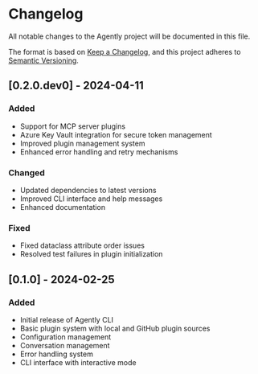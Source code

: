 # Changelog

All notable changes to the Agently project will be documented in this file.

The format is based on [Keep a Changelog](https://keepachangelog.com/en/1.0.0/),
and this project adheres to [Semantic Versioning](https://semver.org/spec/v2.0.0.html).

## [0.2.0.dev0] - 2024-04-11

### Added
- Support for MCP server plugins
- Azure Key Vault integration for secure token management
- Improved plugin management system
- Enhanced error handling and retry mechanisms

### Changed
- Updated dependencies to latest versions
- Improved CLI interface and help messages
- Enhanced documentation

### Fixed
- Fixed dataclass attribute order issues
- Resolved test failures in plugin initialization

## [0.1.0] - 2024-02-25

### Added
- Initial release of Agently CLI
- Basic plugin system with local and GitHub plugin sources
- Configuration management
- Conversation management
- Error handling system
- CLI interface with interactive mode 